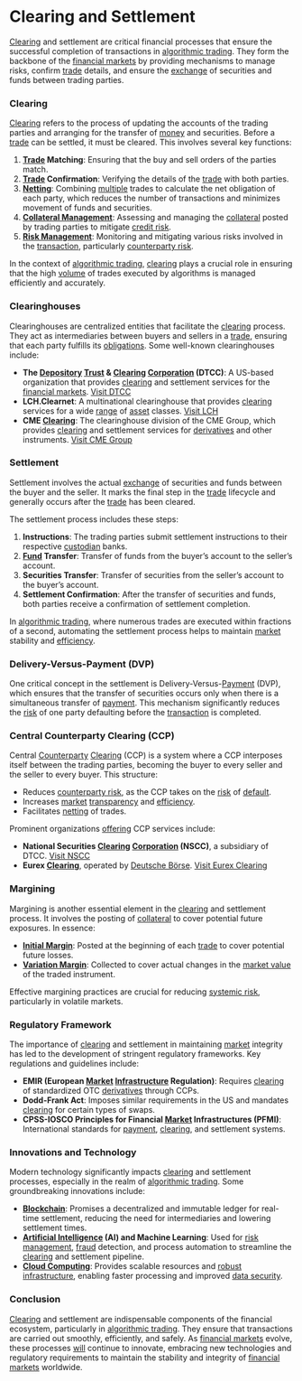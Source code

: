 # Clearing and Settlement

[Clearing](../c/clearing.md) and settlement are critical financial processes that ensure the successful completion of transactions in [algorithmic trading](../a/algorithmic_trading.md). They form the backbone of the [financial markets](../f/financial_market.md) by providing mechanisms to manage risks, confirm [trade](../t/trade.md) details, and ensure the [exchange](../e/exchange.md) of securities and funds between trading parties.

### Clearing

[Clearing](../c/clearing.md) refers to the process of updating the accounts of the trading parties and arranging for the transfer of [money](../m/money.md) and securities. Before a [trade](../t/trade.md) can be settled, it must be cleared. This involves several key functions:

1. **[Trade](../t/trade.md) Matching**: Ensuring that the buy and sell orders of the parties match.
2. **[Trade](../t/trade.md) Confirmation**: Verifying the details of the [trade](../t/trade.md) with both parties.
3. **[Netting](../n/netting.md)**: Combining [multiple](../m/multiple.md) trades to calculate the net obligation of each party, which reduces the number of transactions and minimizes movement of funds and securities.
4. **[Collateral Management](../c/collateral_management.md)**: Assessing and managing the [collateral](../c/collateral.md) posted by trading parties to mitigate [credit risk](../c/credit_risk.md).
5. **[Risk Management](../r/risk_management.md)**: Monitoring and mitigating various risks involved in the [transaction](../t/transaction.md), particularly [counterparty risk](../c/counterparty_risk.md).

In the context of [algorithmic trading](../a/algorithmic_trading.md), [clearing](../c/clearing.md) plays a crucial role in ensuring that the high [volume](../v/volume.md) of trades executed by algorithms is managed efficiently and accurately.

### Clearinghouses

Clearinghouses are centralized entities that facilitate the [clearing](../c/clearing.md) process. They act as intermediaries between buyers and sellers in a [trade](../t/trade.md), ensuring that each party fulfills its [obligations](../o/obligation.md). Some well-known clearinghouses include:

- **The [Depository](../d/depository.md) [Trust](../t/trust.md) & [Clearing](../c/clearing.md) [Corporation](../c/corporation.md) (DTCC)**: A US-based organization that provides [clearing](../c/clearing.md) and settlement services for the [financial markets](../f/financial_market.md). [Visit DTCC](http://www.dtcc.com)
- **LCH.Clearnet**: A multinational clearinghouse that provides [clearing](../c/clearing.md) services for a wide [range](../r/range.md) of [asset](../a/asset.md) classes. [Visit LCH](https://www.lch.com/)
- **CME [Clearing](../c/clearing.md)**: The clearinghouse division of the CME Group, which provides [clearing](../c/clearing.md) and settlement services for [derivatives](../d/derivatives.md) and other instruments. [Visit CME Group](https://www.cmegroup.com/clearing.html)

### Settlement

Settlement involves the actual [exchange](../e/exchange.md) of securities and funds between the buyer and the seller. It marks the final step in the [trade](../t/trade.md) lifecycle and generally occurs after the [trade](../t/trade.md) has been cleared.

The settlement process includes these steps:

1. **Instructions**: The trading parties submit settlement instructions to their respective [custodian](../c/custodian.md) banks.
2. **[Fund](../f/fund.md) Transfer**: Transfer of funds from the buyer’s account to the seller’s account.
3. **Securities Transfer**: Transfer of securities from the seller’s account to the buyer’s account.
4. **Settlement Confirmation**: After the transfer of securities and funds, both parties receive a confirmation of settlement completion.

In [algorithmic trading](../a/algorithmic_trading.md), where numerous trades are executed within fractions of a second, automating the settlement process helps to maintain [market](../m/market.md) stability and [efficiency](../e/efficiency.md).

### Delivery-Versus-Payment (DVP)

One critical concept in the settlement is Delivery-Versus-[Payment](../p/payment.md) (DVP), which ensures that the transfer of securities occurs only when there is a simultaneous transfer of [payment](../p/payment.md). This mechanism significantly reduces the [risk](../r/risk.md) of one party defaulting before the [transaction](../t/transaction.md) is completed.

### Central Counterparty Clearing (CCP)

Central [Counterparty](../c/counterparty.md) [Clearing](../c/clearing.md) (CCP) is a system where a CCP interposes itself between the trading parties, becoming the buyer to every seller and the seller to every buyer. This structure:

- Reduces [counterparty risk](../c/counterparty_risk.md), as the CCP takes on the [risk](../r/risk.md) of [default](../d/default.md).
- Increases [market](../m/market.md) [transparency](../t/transparency.md) and [efficiency](../e/efficiency.md).
- Facilitates [netting](../n/netting.md) of trades.

Prominent organizations [offering](../o/offering.md) CCP services include:

- **National Securities [Clearing](../c/clearing.md) [Corporation](../c/corporation.md) (NSCC)**, a subsidiary of DTCC. [Visit NSCC](http://www.dtcc.com)
- **Eurex [Clearing](../c/clearing.md)**, operated by [Deutsche Börse](../d/deutsche_börse.md). [Visit Eurex Clearing](https://www.eurex.com/ex-en/clearing)
  
### Margining

Margining is another essential element in the [clearing](../c/clearing.md) and settlement process. It involves the posting of [collateral](../c/collateral.md) to cover potential future exposures. In essence:

- **[Initial Margin](../i/initial_margin.md)**: Posted at the beginning of each [trade](../t/trade.md) to cover potential future losses.
- **[Variation Margin](../v/variation_margin.md)**: Collected to cover actual changes in the [market value](../m/market_value.md) of the traded instrument.

Effective margining practices are crucial for reducing [systemic risk](../s/systemic_risk.md), particularly in volatile markets.

### Regulatory Framework

The importance of [clearing](../c/clearing.md) and settlement in maintaining [market](../m/market.md) integrity has led to the development of stringent regulatory frameworks. Key regulations and guidelines include:

- **EMIR (European [Market](../m/market.md) [Infrastructure](../i/infrastructure.md) Regulation)**: Requires [clearing](../c/clearing.md) of standardized OTC [derivatives](../d/derivatives.md) through CCPs.
- **Dodd-Frank Act**: Imposes similar requirements in the US and mandates [clearing](../c/clearing.md) for certain types of swaps.
- **CPSS-IOSCO Principles for Financial [Market](../m/market.md) Infrastructures (PFMI)**: International standards for [payment](../p/payment.md), [clearing](../c/clearing.md), and settlement systems.

### Innovations and Technology

Modern technology significantly impacts [clearing](../c/clearing.md) and settlement processes, especially in the realm of [algorithmic trading](../a/algorithmic_trading.md). Some groundbreaking innovations include:

- **[Blockchain](../b/blockchain_in_trading.md)**: Promises a decentralized and immutable ledger for real-time settlement, reducing the need for intermediaries and lowering settlement times.
- **[Artificial Intelligence](../a/artificial_intelligence_in_trading.md) (AI) and Machine Learning**: Used for [risk management](../r/risk_management.md), [fraud](../f/fraud.md) detection, and process automation to streamline the [clearing](../c/clearing.md) and settlement pipeline.
- **[Cloud Computing](../c/cloud_computing_in_trading.md)**: Provides scalable resources and [robust](../r/robust.md) [infrastructure](../i/infrastructure.md), enabling faster processing and improved [data security](../d/data_security_in_trading.md).

### Conclusion

[Clearing](../c/clearing.md) and settlement are indispensable components of the financial ecosystem, particularly in [algorithmic trading](../a/algorithmic_trading.md). They ensure that transactions are carried out smoothly, efficiently, and safely. As [financial markets](../f/financial_market.md) evolve, these processes [will](../w/will.md) continue to innovate, embracing new technologies and regulatory requirements to maintain the stability and integrity of [financial markets](../f/financial_market.md) worldwide.